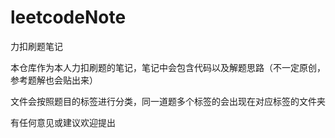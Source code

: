 # leetcodeNote
力扣刷题笔记

本仓库作为本人力扣刷题的笔记，笔记中会包含代码以及解题思路（不一定原创，参考题解也会贴出来）

文件会按照题目的标签进行分类，同一道题多个标签的会出现在对应标签的文件夹

有任何意见或建议欢迎提出
